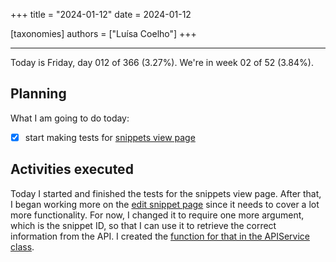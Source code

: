 +++
title = "2024-01-12"
date = 2024-01-12

[taxonomies]
authors = ["Luísa Coelho"]
+++

---

Today is Friday, day 012 of 366 (3.27%). We're in week 02 of 52 (3.84%).

## Planning

What I am going to do today:

- [x] start making tests for [snippets view page](https://github.com/OmnicodeSolutions/luisa_drf_flutter_client/blob/snippets_CRUD/lib/view_snippets.dart)

## Activities executed

Today I started and finished the tests for the snippets view page. After that, I began working more on the [edit snippet page](https://github.com/OmnicodeSolutions/luisa_drf_flutter_client/blob/main/lib/edit_snippet.dart) since it needs to cover a lot more functionality. For now, I changed it to require one more argument, which is the snippet ID, so that I can use it to retrieve the correct information from the API. I created the [function for that in the APIService class](https://github.com/OmnicodeSolutions/luisa_drf_flutter_client/blob/2801bff5aa92c5e0bcdacfef137bee21266065cc/lib/api_service.dart#L35C3-L47C4).
